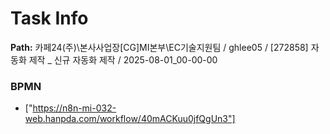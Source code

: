 # Task Info

**Path:** 카페24(주)\본사사업장\[CG]MI본부\EC기술지원팀 / ghlee05 / [272858] 자동화 제작 _ 신규 자동화 제작 / 2025-08-01_00-00-00

### BPMN
- ["https://n8n-mi-032-web.hanpda.com/workflow/40mACKuu0jfQgUn3"]

